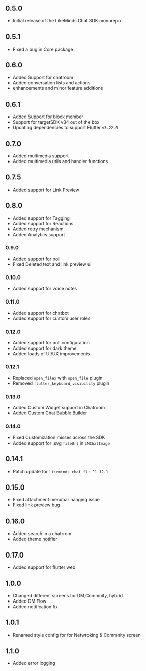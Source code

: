 ## 0.5.0

- Initial release of the LikeMinds Chat SDK monorepo

## 0.5.1

- Fixed a bug in Core package

## 0.6.0

- Added Support for chatroom
- Added conversation lists and actions
- enhancements and minor feature additions

## 0.6.1

- Added Support for block member
- Support for targetSDK v34 out of the box
- Updating dependencies to support Flutter `v3.22.0`

## 0.7.0

- Added multimedia support
- Added multimedia utils and handler functions

## 0.7.5

- Added support for Link Preview

## 0.8.0

- Added support for Tagging
- Added support for Reactions
- Added retry mechanism
- Added Analytics support

### 0.9.0

- Added support for poll
- Fixed Deleted text and link preview ui

### 0.10.0

- Added support for voice notes

### 0.11.0

- Added support for chatbot
- Added support for custom user roles

### 0.12.0

- Added support for poll configuration
- Added support for dark theme
- Added loads of UI/UX improvements

### 0.12.1

- Replaced `open_filex` with `open_file` plugin
- Removed `flutter_keyboard_visibility` plugin

### 0.13.0

- Added Custom Widget support in Chatroom
- Added Custom Chat Bubble Builder

### 0.14.0

- Fixed Customization misses across the SDK
- Added support for .svg `fileUrl` in `LMChatImage`

## 0.14.1

- Patch update for `likeminds_chat_fl: ^1.12.1`

## 0.15.0

- Fixed attachment menubar hanging issue
- Fixed link preview bug

## 0.16.0

- Added search in a chatrrom
- Added theme notifier

## 0.17.0

- Added support for flutter web

## 1.0.0

- Changed different screens for DM,Commnity, hybrid
- Added DM Flow
- Added notification fix

## 1.0.1

- Renamed style config for for Netwroking & Commnity screen

## 1.1.0

- Added error logging 